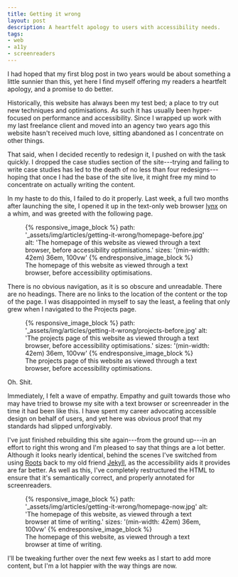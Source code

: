```yaml
---
title: Getting it wrong
layout: post
description: A heartfelt apology to users with accessibility needs.
tags:
- web
- a11y
- screenreaders
---
```


I had hoped that my first blog post in two years would be about something a little sunnier than this, yet here I find myself offering my readers a heartfelt apology, and a promise to do better.

Historically, this website has always been my test bed; a place to try out new techniques and optimisations. As such it has usually been hyper-focused on performance and accessibility. Since I wrapped up work with my last freelance client and moved into an agency two years ago this website hasn't received much love, sitting abandoned as I concentrate on other things.

That said, when I decided recently to redesign it, I pushed on with the task quickly. I dropped the case studies section of the site---trying and failing to write case studies has led to the death of no less than four redesigns---hoping that once I had the base of the site live, it might free my mind to concentrate on actually writing the content.

In my haste to do this, I failed to do it properly. Last week, a full two months after launching the site, I opened it up in the text-only web browser [lynx](https://en.m.wikipedia.org/wiki/Lynx_(web_browser) "lynx - a text-only web browser") on a whim, and was greeted with the following page.

<figure class="image">
  {% responsive_image_block %}
    path: '_assets/img/articles/getting-it-wrong/homepage-before.jpg'
    alt: 'The homepage of this website as viewed through a text browser, before accessibility optimisations.'
    sizes: '(min-width: 42em) 36em, 100vw'
  {% endresponsive_image_block %}

  <figcaption class="image__caption">The homepage of this website as viewed through a text browser, before accessibility optimisations.</figcaption>
</figure>

There is no obvious navigation, as it is so obscure and unreadable. There are no headings. There are no links to the location of the content or the top of the page. I was disappointed in myself to say the least, a feeling that only grew when I navigated to the Projects page.

<figure class="image">
  {% responsive_image_block %}
    path: '_assets/img/articles/getting-it-wrong/projects-before.jpg'
    alt: 'The projects page of this website as viewed through a text browser, before accessibility optimisations.'
    sizes: '(min-width: 42em) 36em, 100vw'
  {% endresponsive_image_block %}

  <figcaption class="image__caption">The projects page of this website as viewed through a text browser, before accessibility optimisations.</figcaption>
</figure>

Oh. Shit.

Immediately, I felt a wave of empathy. Empathy and guilt towards those who may have tried to browse my site with a text browser or screenreader in the time it had been like this. I have spent my career advocating accessible design on behalf of users, and yet here was obvious proof that my standards had slipped unforgivably.

I've just finished rebuilding this site again---from the ground up---in an effort to right this wrong and I'm pleased to say that things are a lot better. Although it looks nearly identical, behind the scenes I've switched from using [Roots](http://roots.cx "Roots") back to my old friend [Jekyll](http://jekyllrb.com "Jekyll"), as the accessibility aids it provides are far better. As well as this, I've completely restructured the HTML to ensure that it's semantically correct, and properly annotated for screenreaders.

<figure class="image">
  {% responsive_image_block %}
    path: '_assets/img/articles/getting-it-wrong/homepage-now.jpg'
    alt: 'The homepage of this website, as viewed through a text browser at time of writing.'
    sizes: '(min-width: 42em) 36em, 100vw'
  {% endresponsive_image_block %}

  <figcaption class="image__caption">The homepage of this website, as viewed through a text browser at time of writing.</figcaption>
</figure>

I'll be tweaking further over the next few weeks as I start to add more content, but I'm a lot happier with the way things are now.
